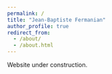 ```yaml
---
permalink: /
title: "Jean-Baptiste Fermanian"
author_profile: true
redirect_from: 
  - /about/
  - /about.html
---
```


Website under construction.